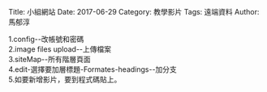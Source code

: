 Title: 小組網站
Date: 2017-06-29
Category: 教學影片
Tags: 遠端資料
Author: 馬郁淳


1.config--改帳號和密碼
<br/>
2.image files upload--上傳檔案
<br/>
3.siteMap--所有階層頁面
<br/>
4.edit-選擇要加層標題-Formates-headings--加分支
<br/>
5.如要新增影片，要到程式碼貼上。